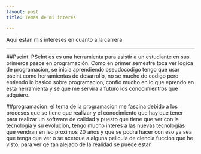```yaml
---
layout: post
title: Temas de mi interés

---
```


Aqui estan mis intereses en cuanto a la carrera

---

##Pseint.
PSeInt es es una herramienta para asistir a un estudiante en sus primeros pasos en programación. Como en primer semestre toca ver logica de programacion, se inicia aprendiendo pseudocodigo tengo que usar pseint como herramientas de desarrollo, no se mucho de codigo pero entiendo lo basico sobre programacion, confio mucho en lo que eprendo en esta herramienta y se que me servira a futuro los conocimientros que adquiero.

##programacion.
el tema de la programacion me fascina debido a los procesos que se tiene que realizar y el conocimiento que hay que tener para realizar un software de calidad y puesto que tiene que ver con la tecnologia y su evolucion, tengo mucho interes a las nuevas tecnologias que vendran en lso proximos 20 años y que se podra hacer con eso ya sea que tenga que ver o se acerque a alguna pelicula de ciencia fuccion que he visto, para ver qe tan alejado de la realidad se puede estar.


##
